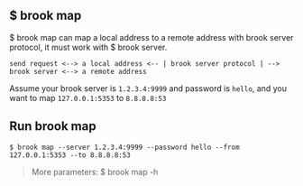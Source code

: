 ## $ brook map

$ brook map can map a local address to a remote address with brook server protocol, it must work with $ brook server.

```
send request <--> a local address <-- | brook server protocol | --> brook server <--> a remote address
```

Assume your brook server is `1.2.3.4:9999` and password is `hello`, and you want to map `127.0.0.1:5353` to `8.8.8.8:53`

## Run brook map

```
$ brook map --server 1.2.3.4:9999 --password hello --from 127.0.0.1:5353 --to 8.8.8.8:53
```

> More parameters: $ brook map -h

